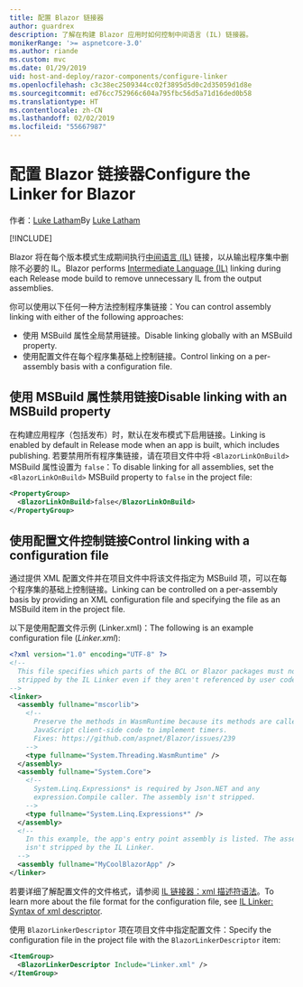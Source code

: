 ```yaml
---
title: 配置 Blazor 链接器
author: guardrex
description: 了解在构建 Blazor 应用时如何控制中间语言 (IL) 链接器。
monikerRange: '>= aspnetcore-3.0'
ms.author: riande
ms.custom: mvc
ms.date: 01/29/2019
uid: host-and-deploy/razor-components/configure-linker
ms.openlocfilehash: c3c38ec2509344cc02f3895d5d0c2d35059d1d8e
ms.sourcegitcommit: ed76cc752966c604a795fbc56d5a71d16ded0b58
ms.translationtype: HT
ms.contentlocale: zh-CN
ms.lasthandoff: 02/02/2019
ms.locfileid: "55667987"
---
```

# <a name="configure-the-linker-for-blazor"></a><span data-ttu-id="5ba32-103">配置 Blazor 链接器</span><span class="sxs-lookup"><span data-stu-id="5ba32-103">Configure the Linker for Blazor</span></span>

<span data-ttu-id="5ba32-104">作者：[Luke Latham](https://github.com/guardrex)</span><span class="sxs-lookup"><span data-stu-id="5ba32-104">By [Luke Latham](https://github.com/guardrex)</span></span>

[!INCLUDE[](~/includes/razor-components-preview-notice.md)]

<span data-ttu-id="5ba32-105">Blazor 将在每个版本模式生成期间执行[中间语言 (IL)](/dotnet/standard/managed-code#intermediate-language--execution) 链接，以从输出程序集中删除不必要的 IL。</span><span class="sxs-lookup"><span data-stu-id="5ba32-105">Blazor performs [Intermediate Language (IL)](/dotnet/standard/managed-code#intermediate-language--execution) linking during each Release mode build to remove unnecessary IL from the output assemblies.</span></span>

<span data-ttu-id="5ba32-106">你可以使用以下任何一种方法控制程序集链接：</span><span class="sxs-lookup"><span data-stu-id="5ba32-106">You can control assembly linking with either of the following approaches:</span></span>

* <span data-ttu-id="5ba32-107">使用 MSBuild 属性全局禁用链接。</span><span class="sxs-lookup"><span data-stu-id="5ba32-107">Disable linking globally with an MSBuild property.</span></span>
* <span data-ttu-id="5ba32-108">使用配置文件在每个程序集基础上控制链接。</span><span class="sxs-lookup"><span data-stu-id="5ba32-108">Control linking on a per-assembly basis with a configuration file.</span></span>

## <a name="disable-linking-with-an-msbuild-property"></a><span data-ttu-id="5ba32-109">使用 MSBuild 属性禁用链接</span><span class="sxs-lookup"><span data-stu-id="5ba32-109">Disable linking with an MSBuild property</span></span>

<span data-ttu-id="5ba32-110">在构建应用程序（包括发布）时，默认在发布模式下启用链接。</span><span class="sxs-lookup"><span data-stu-id="5ba32-110">Linking is enabled by default in Release mode when an app is built, which includes publishing.</span></span> <span data-ttu-id="5ba32-111">若要禁用所有程序集链接，请在项目文件中将 `<BlazorLinkOnBuild>` MSBuild 属性设置为 `false`：</span><span class="sxs-lookup"><span data-stu-id="5ba32-111">To disable linking for all assemblies, set the `<BlazorLinkOnBuild>` MSBuild property to `false` in the project file:</span></span>

```xml
<PropertyGroup>
  <BlazorLinkOnBuild>false</BlazorLinkOnBuild>
</PropertyGroup>
```

## <a name="control-linking-with-a-configuration-file"></a><span data-ttu-id="5ba32-112">使用配置文件控制链接</span><span class="sxs-lookup"><span data-stu-id="5ba32-112">Control linking with a configuration file</span></span>

<span data-ttu-id="5ba32-113">通过提供 XML 配置文件并在项目文件中将该文件指定为 MSBuild 项，可以在每个程序集的基础上控制链接。</span><span class="sxs-lookup"><span data-stu-id="5ba32-113">Linking can be controlled on a per-assembly basis by providing an XML configuration file and specifying the file as an MSBuild item in the project file.</span></span>

<span data-ttu-id="5ba32-114">以下是使用配置文件示例 (Linker.xml)：</span><span class="sxs-lookup"><span data-stu-id="5ba32-114">The following is an example configuration file (*Linker.xml*):</span></span>

```xml
<?xml version="1.0" encoding="UTF-8" ?>
<!--
  This file specifies which parts of the BCL or Blazor packages must not be
  stripped by the IL Linker even if they aren't referenced by user code.
-->
<linker>
  <assembly fullname="mscorlib">
    <!--
      Preserve the methods in WasmRuntime because its methods are called by 
      JavaScript client-side code to implement timers.
      Fixes: https://github.com/aspnet/Blazor/issues/239
    -->
    <type fullname="System.Threading.WasmRuntime" />
  </assembly>
  <assembly fullname="System.Core">
    <!--
      System.Linq.Expressions* is required by Json.NET and any 
      expression.Compile caller. The assembly isn't stripped.
    -->
    <type fullname="System.Linq.Expressions*" />
  </assembly>
  <!--
    In this example, the app's entry point assembly is listed. The assembly
    isn't stripped by the IL Linker.
  -->
  <assembly fullname="MyCoolBlazorApp" />
</linker>
```

<span data-ttu-id="5ba32-115">若要详细了解配置文件的文件格式，请参阅 [IL 链接器：xml 描述符语法](https://github.com/mono/linker/blob/master/linker/README.md#syntax-of-xml-descriptor)。</span><span class="sxs-lookup"><span data-stu-id="5ba32-115">To learn more about the file format for the configuration file, see [IL Linker: Syntax of xml descriptor](https://github.com/mono/linker/blob/master/linker/README.md#syntax-of-xml-descriptor).</span></span>

<span data-ttu-id="5ba32-116">使用 `BlazorLinkerDescriptor` 项在项目文件中指定配置文件：</span><span class="sxs-lookup"><span data-stu-id="5ba32-116">Specify the configuration file in the project file with the `BlazorLinkerDescriptor` item:</span></span>

```xml
<ItemGroup>
  <BlazorLinkerDescriptor Include="Linker.xml" />
</ItemGroup>
```
